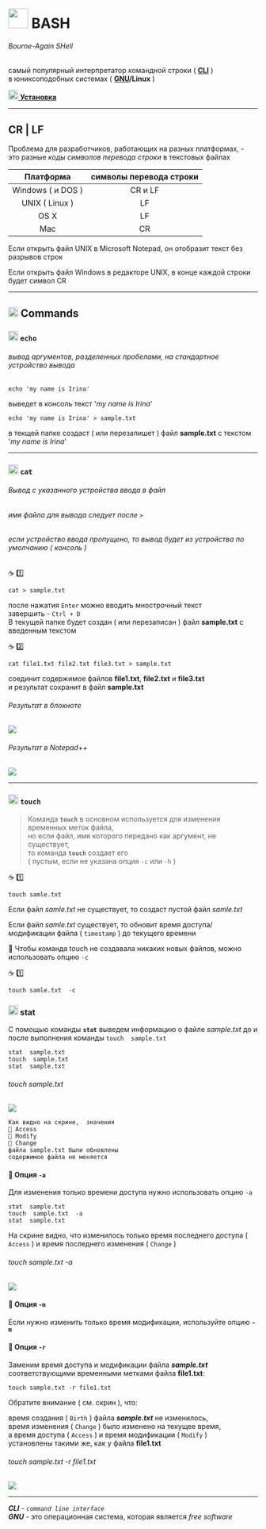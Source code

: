 # <img src="https://gitforwindows.org/img/gwindows_logo.png" width="40"/> BASH 
###### Bourne-Again SHell

самый популярный интерпретатор командной строки ( [**CLI**](#refs) )<br/>
в юниксоподобных системах ( **[GNU](#refs)/Linux** )

[<img src="https://gitforwindows.org/img/gwindows_logo.png" width="20"/> **Установка**](https://gitforwindows.org/)
***
## CR | LF
Проблема для разработчиков, работающих на разных платформах, - <br/>
это разные _коды символов перевода строки_ в текстовых файлах

| Платформа | символы перевода строки |
|:-:|:-:|
| Windows ( и DOS ) | CR и LF |
| UNIX ( Linux ) | LF |
| OS X | LF |
| Mac | CR |

Если открыть файл UNIX в Microsoft Notepad, он отобразит текст без разрывов строк

Если открыть файл Windows в редакторе UNIX, в конце каждой строки будет символ CR

***

## <img src="https://gitforwindows.org/img/gwindows_logo.png" width="20"/> Commands

### <img src="https://gitforwindows.org/img/gwindows_logo.png" width="20"/> `echo`
###### вывод аргументов, разделенных пробелами, на стандартное устройство вывода

    echo 'my name is Irina'

выведет в консоль текст '_my name is Irina_'

    echo 'my name is Irina' > sample.txt

в текщей папке создаст ( или перезапишет ) файл  **sample.txt**  с текстом '_my name is Irina_'

***
### <img src="https://gitforwindows.org/img/gwindows_logo.png" width="20"/> `cat`
###### Вывод с указанного устройства ввода в файл
###### имя файла для вывода следует после `>`
###### если устройство ввода пропущено, то вывод будет из устройства по умолчанию ( консоль )
:coffee: :one:

    cat > sample.txt

после нажатия `Enter` можно вводить мнострочный текст<br/>
завершить - `Ctrl + D`<br/>
В текущей папке будет создан ( или перезаписан ) файл **sample.txt** с введенным текстом

:coffee: :two:

    cat file1.txt file2.txt file3.txt > sample.txt

соединит содержимое файлов **file1.txt**, **file2.txt** и **file3.txt**<br/>
и результат сохранит в файл **sample.txt**
###### Результат в блокноте
![](https://lh5.googleusercontent.com/bjByuVJ8p_n11F6NpVdJVyseCMbrQojFdSC0eJFu8g1JIPFfaA9dbKtqtCyv9q30mw8V2epMx0uDKyuWt7BV7Bxnqifp8bFWRRU5USAObvwkk4RwfFeus1oHBZKS4S8IraA526j2bGQ-NQs)
###### Результат в Notepad++
![](https://lh6.googleusercontent.com/zdmUMX2t13Yrj68a5T4Q08t5cnFmAhpaGJ2nywqWQ_6Q1r77JS_l3HdNn0DuuIWxQ84pMybzZrkuSjAxv-WS5JNBVdpyQSAWAl11-6_kW3F9AymFdqsyJ3xP0Ekqn_nyLgvrR8AlAre5s6U)

***

### <img src="https://gitforwindows.org/img/gwindows_logo.png" width="20"/> `touch`

> Команда  **`touch`**  в основном используется для изменения временных меток файла,<br/>
> но если файл, имя которого передано как аргумент, не существует, <br/>
> то команда  **`touch`**  создает его <br/>
> ( пустым, если не указана опция  `-c`  или  `-h` )

:coffee: :one:

    touch samle.txt

Если файл  _samle.txt_  не существует, то  создаст пустой файл  _samle.txt_

Если файл  _samle.txt_  существует, то  обновит время доступа/модификации файла ( `timestamp` ) до текущего времени

:pushpin: Чтобы команда touch не создавала никаких новых файлов,  можно использовать опцию `-c`

:coffee: :one:

    touch samle.txt  -c

### <img src="https://gitforwindows.org/img/gwindows_logo.png" width="20"/> stat

С помощью команды  **`stat`**  выведем информацию о файле  _sample.txt_ до и после выполнения команды `touch  sample.txt` 

    stat  sample.txt
    touch  sample.txt
    stat  sample.txt

###### touch  sample.txt
![](https://lh5.googleusercontent.com/WMEU1eQfiWpMsuWhPSpxesS2ZekfL6-e42FZRER6pWdGHGL5eVyVNrzS1hn6IhW4m_1ifxg27Kij2KHa7DaCXaE9mhOUuxyY6hd668O0NZ5GvbDxDkxlTMv11ebpg0104mcNqunkYsgk1sQ)
```
Как видно на скрине,  значения 
📅 Access
📅 Modify
📅 Change
файла sample.txt были обновлены
содержимое файла не меняется
```
#### :pushpin: Опция  `-a`

Для изменения только времени доступа нужно использовать опцию  `-a`

    stat  sample.txt
    touch  sample.txt  -a
    stat  sample.txt

На скрине видно, что изменилось только время последнего доступа ( `Access` ) и время последнего изменения ( `Change` )
###### touch  sample.txt  -a
![](https://lh5.googleusercontent.com/LsLoSKkXwj3ZpKkEQL-ABv-RT4pAg7KRtEWlmpgL1ZowJ49EyEYLlyWEp6Xb8gOu51dLFiOR4Vx5HbjiECvBGLK5G9tdWzHsW0-7dgW0y2CPUeIW3xWi_XRYcqntrv2BSlCM1oFliErm5ZE)

#### :pushpin: Опция `-m`
Если нужно изменить только время модификации, используйте опцию **`-m`**
#### :pushpin: Опция `-r`
Заменим время доступа и модификации файла  **_sample.txt_**<br/>
соответствующими временными метками файла **file1.txt**:

    touch sample.txt -r file1.txt

Обратите внимание ( см. скрин ), что:

время создания ( `Birth` ) файла **_sample.txt_**  не изменилось,<br/>
время изменения ( `Change` ) было изменено на текущее время,<br/>
а время доступа ( `Access` ) и время модификации ( `Modify` ) <br/>
установлены такими же, как у файла **file1.txt**
###### touch sample.txt -r file1.txt
![](https://lh6.googleusercontent.com/bFOcEKUA4pVF4Y31APx4A7TU8m8UNkgXZZUVP9ioLf2-e7yl_3hfUqquk0MRlxpKiSu9wZlx3WhDojetgS5S8HU7gdMgOpICFGao2Pr2RK2iN_vo7kAQwufREhoJVwxn0YHUopG5DfG6ljg)
***
<a name="refs"></a>
**_CLI_** - _`command line interface`_<br/>
**_GNU_** - это операционная система, которая является _free software_